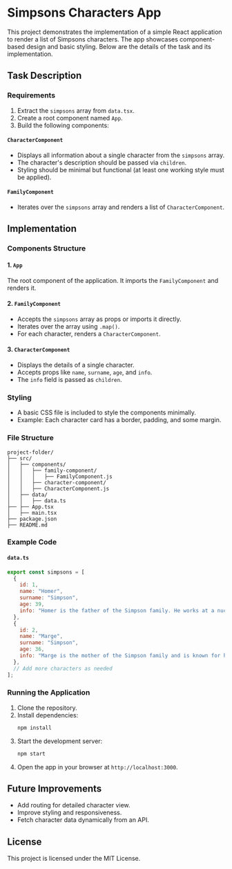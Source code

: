 # Simpsons Characters App

This project demonstrates the implementation of a simple React application to render a list of Simpsons characters. The app showcases component-based design and basic styling. Below are the details of the task and its implementation.

## Task Description

### Requirements
1. Extract the `simpsons` array from `data.tsx`.
2. Create a root component named `App`.
3. Build the following components:

#### `CharacterComponent`
- Displays all information about a single character from the `simpsons` array.
- The character's description should be passed via `children`.
- Styling should be minimal but functional (at least one working style must be applied).

#### `FamilyComponent`
- Iterates over the `simpsons` array and renders a list of `CharacterComponent`.

## Implementation

### Components Structure

#### 1. `App`
The root component of the application. It imports the `FamilyComponent` and renders it.

#### 2. `FamilyComponent`
- Accepts the `simpsons` array as props or imports it directly.
- Iterates over the array using `.map()`.
- For each character, renders a `CharacterComponent`.

#### 3. `CharacterComponent`
- Displays the details of a single character.
- Accepts props like `name`, `surname`, `age`, and `info`.
- The `info` field is passed as `children`.

### Styling
- A basic CSS file is included to style the components minimally.
- Example: Each character card has a border, padding, and some margin.

### File Structure
```
project-folder/
├── src/
│   ├── components/
│   │   ├── family-component/
│   │   │   ├── FamilyComponent.js
│   │   ├── character-component/
│   │   ├── CharacterComponent.js
│   ├── data/
│   │   ├── data.ts
├── ├── App.tsx
│   ├── main.tsx
├── package.json
├── README.md
```

### Example Code

#### `data.ts`
```javascript
export const simpsons = [
  {
    id: 1,
    name: "Homer",
    surname: "Simpson",
    age: 39,
    info: "Homer is the father of the Simpson family. He works at a nuclear power plant.",
  },
  {
    id: 2,
    name: "Marge",
    surname: "Simpson",
    age: 36,
    info: "Marge is the mother of the Simpson family and is known for her blue hair.",
  },
  // Add more characters as needed
];
```

### Running the Application

1. Clone the repository.
2. Install dependencies:
   ```bash
   npm install
   ```
3. Start the development server:
   ```bash
   npm start
   ```
4. Open the app in your browser at `http://localhost:3000`.

## Future Improvements
- Add routing for detailed character view.
- Improve styling and responsiveness.
- Fetch character data dynamically from an API.

## License
This project is licensed under the MIT License.
